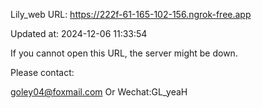 Lily_web URL: https://222f-61-165-102-156.ngrok-free.app

Updated at: 2024-12-06 11:33:54

If you cannot open this URL, the server might be down.

Please contact: 

goley04@foxmail.com Or Wechat:GL_yeaH